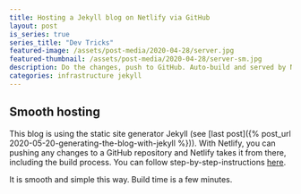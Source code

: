 ```yaml
---
title: Hosting a Jekyll blog on Netlify via GitHub
layout: post
is_series: true
series_title: "Dev Tricks"
featured-image: /assets/post-media/2020-04-28/server.jpg
featured-thumbnail: /assets/post-media/2020-04-28/server-sm.jpg
description: Do the changes, push to GitHub. Auto-build and served by Netlify, easy as that!
categories: infrastructure jekyll
---
```


## Smooth hosting

This blog is using the static site generator Jekyll (see [last post]({% post_url 2020-05-20-generating-the-blog-with-jekyll %})). With Netlify, you can pushing any changes to a GitHub repository and Netlify takes it from there, including the build process. You can follow step-by-step-instructions [here](https://www.netlify.com/blog/2020/04/02/a-step-by-step-guide-jekyll-4.0-on-netlify/).

It is smooth and simple this way. Build time is a few minutes.
